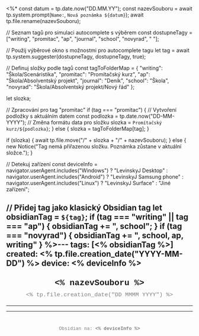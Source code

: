 <%*
const datum = tp.date.now("DD.MM.YY");
const nazevSouboru = await tp.system.prompt(`Name:`, `Nová poznámka ${datum}`);
await tp.file.rename(nazevSouboru);

// Seznam tagů pro simulaci autocomplete s výběrem
const dostupneTagy = ["writing", "promitac", "ap", "journal", "school", "novyrad", " "];

// Použij výběrové okno s možnostmi pro autocomplete tagu
let tag = await tp.system.suggester(dostupneTagy, dostupneTagy, true);

// Definuj složky podle tagů
const tagToFolderMap = {
  "writing": "Škola/Scenáristika",
  "promitac": "Promítačský kurz",
  "ap": "Škola/Absolventský projekt",
  "journal": "Deník",
  "school": "Škola",
  "novyrad": "Škola/Absolventský projekt/Nový řád"
};

let slozka;

// Zpracování pro tag "promitac"
if (tag === "promitac") {
  // Vytvoření podložky s aktuálním datem
  const podlozka = tp.date.now("DD-MM-YYYY"); // Změna formátu data pro složku
  slozka = `Promítačský kurz/${podlozka}`;
} else {
  slozka = tagToFolderMap[tag];
}

if (slozka) {
  await tp.file.move("/" + slozka + "/" + nazevSouboru);
} else {
  new Notice("Tag nemá přiřazenou složku. Poznámka zůstane v aktuální složce.");
}

// Detekuj zařízení
const deviceInfo = navigator.userAgent.includes("Windows") ? "LevinskyJ Desktop" :
                   navigator.userAgent.includes("Android") ? "LevinskyJ Samsung phone" :
                   navigator.userAgent.includes("Linux") ? "LevinskyJ Surface" : "Jiné zařízení";

// Přidej tag jako klasický Obsidian tag
let obsidianTag = `${tag}`;
if (tag === "writing" || tag === "ap") {
  obsidianTag += ", school";
}
if (tag === "novyrad") {
  obsidianTag += ", school, ap, writing"
}
%>---
tags: [<% obsidianTag %>]
created: <% tp.file.creation_date("YYYY-MM-DD") %>
device: <% deviceInfo %>
---
<div style="text-align: center; font-size: 1.6em; font-weight: bold; padding: 10px 0; font-family: Courier New">
  <% nazevSouboru %>
</div>

<div style="text-align: center; color: gray; font-size: 1.1em; margin-bottom: 20px; font-family: Courier New">  <% tp.file.creation_date("DD MMMM YYYY") %>
</div>

---



---

<div style="text-align: center; color: gray; font-size: 0.9em; margin-top: 40px; font-family: Courier New">
  Obsidian na: <strong><% deviceInfo %></strong>
</div>

